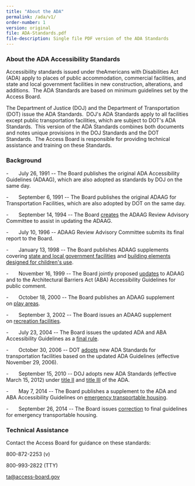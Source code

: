 ```yaml
---
title: "About the ADA"
permalink: /ada/v1/
order-number: 1
version: original
file: ADA-Standards.pdf
file-description: Single file PDF version of the ADA Standards
---
```


### About the ADA Accessibility Standards

Accessibility standards issued under theAmericans with Disabilities Act (ADA) apply to places of public accommodation, commercial facilities, and state and local government facilities in new construction, alterations, and additions.  The ADA Standards are based on minimum guidelines set by the Access Board. 

The Department of Justice (DOJ) and the Department of Transportation (DOT) issue the ADA Standards.  DOJ's ADA Standards apply to all facilities except public transportation facilities, which are subject to DOT's ADA Standards.  This version of the ADA Standards combines both documents and notes unique provisions in the DOJ Standards and the DOT Standards.  The Access Board is responsible for providing technical assistance and training on these Standards. 

### Background

-       July 26, 1991 -- The Board publishes the original ADA Accessibility Guidelines (ADAAG), which are also adopted as standards by DOJ on the same day.

-       September 6, 1991 -- The Board publishes the original ADAAG for Transportation Facilities, which are also adopted by DOT on the same day.

-       September 14, 1994 -- The Board [creates](https://www.federalregister.gov/documents/1994/09/14/94-22734/adaag-review-advisory-committee) the ADAAG Review Advisory Committee to assist in updating the ADAAG.

-       July 10, 1996 -- ADAAG Review Advisory Committee submits its final report to the Board.

-       January 13, 1998 -- The Board publishes ADAAG supplements covering [state and local government facilities](https://www.federalregister.gov/documents/1998/01/13/98-615/americans-with-disabilities-act-ada-accessibility-guidelines-for-buildings-and-facilities-state-and) and [building elements designed for children's use](https://www.federalregister.gov/documents/1998/01/13/98-616/americans-with-disabilities-act-ada-accessibility-guidelines-for-buildings-and-facilities-building).

-       November 16, 1999 -- The Board jointly proposed [updates](https://www.federalregister.gov/documents/1999/11/16/99-29250/americans-with-disabilities-act-ada-accessibility-guidelines-for-buildings-and-facilities) to ADAAG and to the Architectural Barriers Act (ABA) Accessibility Guidelines for public comment.

-       October 18, 2000 -- The Board publishes an ADAAG supplement on [play areas](https://www.federalregister.gov/documents/2000/10/18/00-26466/americans-with-disabilities-act-ada-accessibility-guidelines-for-buildings-and-facilities-play-areas).

-       September 3, 2002 -- The Board issues an ADAAG supplement on [recreation facilities](https://www.federalregister.gov/documents/2002/09/03/02-21805/americans-with-disabilities-act-ada-accessibility-guidelines-for-buildings-and-facilities-recreation).

-       July 23, 2004 -- The Board issues the updated ADA and ABA Accessibility Guidelines as a [final rule](https://www.federalregister.gov/documents/2004/07/23/04-16025/americans-with-disabilities-act-ada-accessibility-guidelines-for-buildings-and-facilities).

-       October 30, 2006 -- DOT [adopts](https://www.federalregister.gov/documents/2006/10/30/E6-16680/transportation-for-individuals-with-disabilities-adoption-of-new-accessibility-standards) new ADA Standards for transportation facilities based on the updated ADA Guidelines (effective November 29, 2006).

-       September 15, 2010 -- DOJ adopts new ADA Standards (effective March 15, 2012) under [title II](https://www.federalregister.gov/documents/2010/09/15/2010-21821/nondiscrimination-on-the-basis-of-disability-in-state-and-local-government-services) and [title III](https://www.federalregister.gov/documents/2010/09/15/2010-21824/nondiscrimination-on-the-basis-of-disability-by-public-accommodations-and-in-commercial-facilities) of the ADA.

-       May 7, 2014 -- The Board publishes a supplement to the ADA and ABA Accessibility Guidelines on [emergency transportable housing](https://beta.regulations.gov/document/ATBCB-2012-0004-0039).

-       September 26, 2014 -- The Board issues [correction](https://beta.regulations.gov/document/ATBCB-2012-0004-0041) to final guidelines for emergency transportable housing.


### Technical Assistance

Contact the Access Board for guidance on these standards:

800-872-2253 (v)

800-993-2822 (TTY)

<ta@access-board.gov>